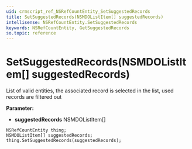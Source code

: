 ```yaml
---
uid: crmscript_ref_NSRefCountEntity_SetSuggestedRecords
title: SetSuggestedRecords(NSMDOListItem[] suggestedRecords)
intellisense: NSRefCountEntity.SetSuggestedRecords
keywords: NSRefCountEntity, GetSuggestedRecords
so.topic: reference
---
```


# SetSuggestedRecords(NSMDOListItem[] suggestedRecords)

List of valid entities, the associated record is selected in the list, used records are filtered out

**Parameter:** 
* **suggestedRecords** NSMDOListItem[]

```crmscript
NSRefCountEntity thing;
NSMDOListItem[] suggestedRecords;
thing.SetSuggestedRecords(suggestedRecords);
```

